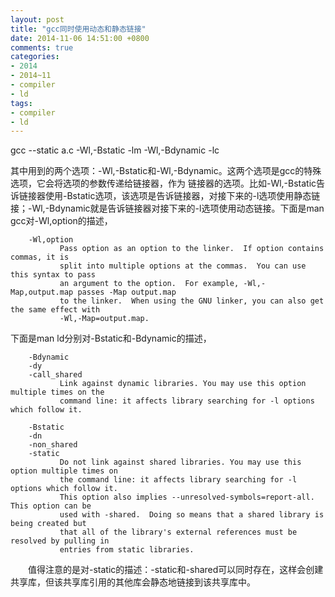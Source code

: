 ```yaml
---
layout: post
title: "gcc同时使用动态和静态链接"
date: 2014-11-06 14:51:00 +0800
comments: true
categories:
- 2014
- 2014~11
- compiler
- ld
tags:
- compiler
- ld
---
```

gcc --static a.c -Wl,-Bstatic -lm -Wl,-Bdynamic -lc  

其中用到的两个选项：-Wl,-Bstatic和-Wl,-Bdynamic。这两个选项是gcc的特殊选项，它会将选项的参数传递给链接器，作为 链接器的选项。比如-Wl,-Bstatic告诉链接器使用-Bstatic选项，该选项是告诉链接器，对接下来的-l选项使用静态链 接；-Wl,-Bdynamic就是告诉链接器对接下来的-l选项使用动态链接。下面是man gcc对-Wl,option的描述，  
```
	-Wl,option  
           Pass option as an option to the linker.  If option contains commas, it is   
           split into multiple options at the commas.  You can use this syntax to pass  
           an argument to the option.  For example, -Wl,-Map,output.map passes -Map output.map  
           to the linker.  When using the GNU linker, you can also get the same effect with   
           -Wl,-Map=output.map.  
```
下面是man ld分别对-Bstatic和-Bdynamic的描述，  
```
	-Bdynamic  
	-dy  
	-call_shared  
           Link against dynamic libraries. You may use this option multiple times on the  
           command line: it affects library searching for -l options which follow it.  

	-Bstatic  
	-dn  
	-non_shared  
	-static  
           Do not link against shared libraries. You may use this option multiple times on   
           the command line: it affects library searching for -l options which follow it.   
           This option also implies --unresolved-symbols=report-all.  This option can be   
           used with -shared.  Doing so means that a shared library is being created but   
           that all of the library's external references must be resolved by pulling in   
           entries from static libraries.  
```
　　值得注意的是对-static的描述：-static和-shared可以同时存在，这样会创建共享库，但该共享库引用的其他库会静态地链接到该共享库中。
